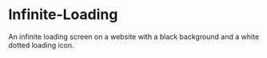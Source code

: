 # Infinite-Loading
An infinite loading screen on a website with a black background and a white dotted loading icon.
